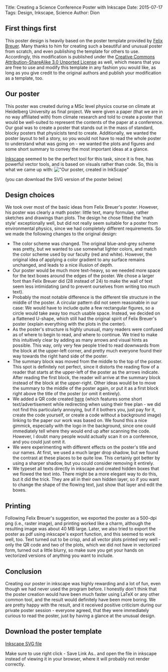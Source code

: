 Title: Creating a Science Conference Poster with Inkscape
Date: 2015-07-17
Tags: Design, Inkscape, Science
Author: Dion

## First things first

This poster design is heavily based on the poster template provided by [Felix Breuer](http://blog.felixbreuer.net/2010/10/24/poster.html). Many thanks to him for creating such a beautiful and unusual poster from scratch, and even publishing the template for others to use. Accordingly, this modification is published under the [Creative Commons Attribution-ShareAlike 3.0 Unported License](http://creativecommons.org/licenses/by-sa/3.0/) as well, which means that you are free to use and modify this template in any fashion you would like, as long as you give credit to the original authors and publish your modification as a template, too.


## Our poster
<!-- PELICAN_BEGIN_SUMMARY -->
This poster was created during a MSc level physics course on climate at Heidelberg University as final project. We were given a paper (that we are in no way affiliated with) from climate research and told to create a poster that would be well-suited to represent the contents of the paper at a conference. Our goal was to create a poster that stands out in the mass of standard, blocky posters that physicists tend to create. Additionally, we wanted the poster layout to tell a story, so you would not have to read the whole poster to understand what was going on - we wanted the plots and figures and some short summary to convey the most important ideas at a glance.

[Inkscape](https://inkscape.org/) seemed to be the perfect tool for this task, since it is free, has powerful vector tools, and is based on visuals rather than code. So, this is what we came up with: !["Our poster, created in InkScape"](http://dionhaefner.github.io/images/poster-lowres.png)
<!-- PELICAN_END_SUMMARY -->
(you can download the SVG version of the poster below)

## Design choices

We took over most of the basic ideas from Felix Breuer's poster. However, his poster was clearly a math poster: little text, many formulae, rather sketches and drawings than plots. The design he chose fitted the 'math style' exceptionally well, but did not really seem suitable for a poster from environmental physics, since we had completely different requirements. So we made the following changes to the original design:

- The color scheme was changed. The original blue-and-grey scheme was pretty, but we wanted to use somewhat lighter colors, and match the color scheme used by our faculty (red and white). However, the original idea of applying a color gradient to any surface remains unchanged, and leads to a nice illusion of depth.
- Our poster would be much more text-heavy, so we needed more space for the text boxes around the edges of the poster. We chose a larger font than Felix Breuer did (28 instead of 24) to make the wall of text seem less intimidating (and to prevent ourselves from writing too much text).
- Probably the most notable difference is the different tile structure in the middle of the poster. A circular pattern did not seem reasonable in our case: We would have to include quite a few rectangular figures, so a circle would take away too much usable space. Instead, we decided on a flattened U-shape, which still had the original spirit of Felix Breuer's poster (explain everything with the plots in the center).
- As the poster's structure is highly unusual, many readers were confused as of where to begin to read, and where to continue. We tried to make this intuitively clear by adding as many arrows and visual hints as possible. This way, only very few people tried to read downwards from the block at the upper-left corner, and pretty much everyone found their way towards the right hand side of the poster.
- The summary block was moved from the middle to the top of the poster. This spot is definitely not perfect, since it distorts the reading flow of a reader that starts at the upper-left of the poster as the arrows indicate. After reading the first block, the reader will arrive at the summary block instead of the block at the upper-right. Other ideas would be to move the summary to the middle of the poster again, or put it as a first block right above the title of the poster (or omit it entirely).
- We added a QR code created [here](http://www.qrdesign.net/en/generate/url) (which features some short text/advertisement while redirecting when using their free plan - we did not find this particularly annoying, but if it bothers you, just pay for it, create the code yourself, or create a code without a background image) linking to the paper our work was based on. We found this a nice gimmick, especially with the logo in the background, since one could immediately tell where they would end up after scanning the code. However, I doubt many people would actually scan it on a conference, and you could just omit it.
- We were experimenting with different effects on the poster's title and our names. At first, we used a much larger drop shadow, but we found the contrast at these places to be quite low. This certainly got better by using a sharper shadow, but you could consider removing it entirely.
- We typeset all texts directly in inkscape and created hidden boxes that we flowed the text into. There might be a more elegant way to do this, but it did the trick. They are all in their own hidden layer, so if you want to change the shape of the flowing text, just show that layer and edit the boxes.


## Printing

Following Felix Breuer's suggestion, we exported the poster as a 500-dpi png (i.e., raster image), and printing worked like a charm, although the resulting image was about 40 MB large. Later, we also tried to export the poster as pdf using inkscape's export function, and this seemed to work well, too. Text turned out to be crisp, and all vector plots printed very well - only the QR code and two of the plots, which we did not have in vectorized form, turned out a little blurry, so make sure you get your hands on vectorized versions of anything you want to include.

## Conclusion

Creating our poster in inkscape was highly rewarding and a lot of fun, even though we had never used the program before. I honestly don't think that the poster creation would have been much faster using LaTeX or any other common tool, and the result would definitely have been more boring. We are pretty happy with the result, and it received positive criticism during our private poster session - everyone agreed, that they were immediately curious to read the poster, just by having a glance at the unusual design.

## Download the poster template

[Inkscape SVG file]({filename}/downloads/poc-poster-2015.svg)

Make sure to use right click - Save Link As.. and open the file in inkscape instead of viewing it in your browser, where it will probably not render correctly.

